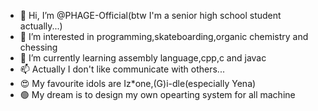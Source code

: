- 👋 Hi, I’m @PHAGE-Official(btw I'm a senior high school student actually...)
- 👀 I’m interested in programming,skateboarding,organic chemistry and chessing
- 🌱 I’m currently learning assembly language,cpp,c and javac
- 📫 Actually I don't like communicate with others...
- 😍 My favourite idols are Iz*one,(G)i-dle(especially Yena)
- 🟢 My dream is to design my own opearting system for all machine

<!---
PHAGE-Official/PHAGE-Official is a ✨ special ✨ repository because its `README.md` (this file) appears on your GitHub profile.
You can click the Preview link to take a look at your changes.
--->
